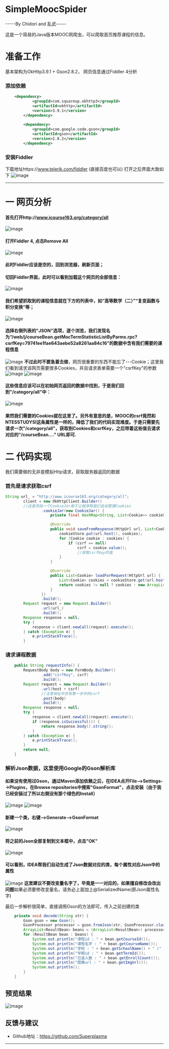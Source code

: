  SimpleMoocSpider
 ===========


-----By Chidori and 乱武-----

这是一个简易的Java版本MOOC网爬虫，可以爬取首页推荐课程的信息。



# 准备工作

基本架构为OkHttp3.9.1 + Gson2.8.2， 网页信息通过Fiddler 4分析

### 添加依赖
``` xml
	<dependency>
            <groupId>com.squareup.okhttp3</groupId>
            <artifactId>okhttp</artifactId>
            <version>3.9.1</version>
        </dependency>
        
        <dependency>
            <groupId>com.google.code.gson</groupId>
            <artifactId>gson</artifactId>
            <version>2.8.2</version>
        </dependency>
```
### 安装Fiddler

下载地址https://www.telerik.com/fiddler (直接百度也可以)
打开之后界面大致如下
![image](https://github.com/Superplasma/SimpleMoocSpider/raw/master/images/fiddler1.png)


----------

# 一 网页分析
#### 首先打开http://www.icourse163.org/category/all
![image](https://github.com/Superplasma/SimpleMoocSpider/raw/master/images/mooc1.png)
#### 打开Fiddler 4, 点击Remove All
![image](https://github.com/Superplasma/SimpleMoocSpider/raw/master/images/fiddler2.png)
#### 此时Fiddler应该是空的，回到浏览器，刷新页面；
#### 切回Fiddler界面，此时可以看到加载这个网页的全部信息：
![image](https://github.com/Superplasma/SimpleMoocSpider/raw/master/images/fiddler3.png)
#### 我们希望抓取到的课程信息就在下方的列表中，如“高等数学（二）”“复变函数与积分变换”等；
![image](https://github.com/Superplasma/SimpleMoocSpider/raw/master/images/mooc2.png)
#### 选择右侧列表的"JSON"选项，逐个浏览，我们发现名为“/web/j/courseBean.getMocTermStatisticListByParms.rpc?csrfKey=79741ee1fae643aebe52a8261aa84c16”的数据中含有我们需要的课程信息
![image](https://github.com/Superplasma/SimpleMoocSpider/raw/master/images/json.png)
**不过此时不要急着去做**，网页很重要的东西不能忘了---Cookie；这里我们看到请求该网页需要很多Cookies，并且请求表单需要一个"csrfKey"的参数
![image](https://github.com/Superplasma/SimpleMoocSpider/raw/master/images/cookies1.png)
![image](https://github.com/Superplasma/SimpleMoocSpider/raw/master/images/webform.png)
#### 这些信息应该可以在初始网页返回的数据中找到，于是我们回到"/category/all"中：
![image](https://github.com/Superplasma/SimpleMoocSpider/raw/master/images/cookies2.png)
#### 果然我们需要的Cookies就在这里了。另外有意思的是，MOOC的csrf竟然和NTESSTUDYSI这条属性是一样的，降低了我们的代码实现难度。于是只需要先请求一次"/category/all"，获取到Cookies和csrfKey，之后带着这些值去请求对应的"/courseBean...." URL即可.




# 二 代码实现

我们需要做的无非是模拟Http请求，获取服务器返回的数据
### 首先是请求获取csrf

    
``` java
String url_ = "http://www.icourse163.org/category/all";
        client = new OkHttpClient.Builder()
        //这里添加一个CookieJar用于让程序帮我们自动管理Cookies
                .cookieJar(new CookieJar() {
                    private final HashMap<String, List<Cookie>> cookieStore = new HashMap<>();

                    @Override
                    public void saveFromResponse(HttpUrl url, List<Cookie> cookies) {
                        cookieStore.put(url.host(), cookies);
                        for (Cookie cookie : cookies) {
                            if (csrf == null)
                                csrf = cookie.value();
                                //获取csrfKey的值
                        }
                    }

                    @Override
                    public List<Cookie> loadForRequest(HttpUrl url) {
                        List<Cookie> cookies = cookieStore.get(url.host());
                        return cookies != null ? cookies : new ArrayList<Cookie>();
                    }
                })
                .build();
        Request request = new Request.Builder()
                .url(url_)
                .build();
        Response response = null;
        try {
            response = client.newCall(request).execute();
        } catch (Exception e) {
            e.printStackTrace();
        }
```
### 请求课程数据
```java
    public String requestInfo() {
        RequestBody body = new FormBody.Builder()
                .add("csrfKey", csrf)
                .build();
        Request request = new Request.Builder()
                .url(host + csrf)
                //注意地址中含有第一步中的csrf
                .post(body)
                .build();
        Response response = null;
        try {
            response = client.newCall(request).execute();
            if (response.isSuccessful()) {
                return response.body().string();
            }
        } catch (Exception e) {
            e.printStackTrace();
        }
        return null;
    }
```
### 解析Json数据，这里使用Google的Gson解析库
#### 如果没有使用过Gson，通过Maven添加依赖之后，在IDEA点开File-->Settings-->Plugins，在Browse repositories中搜索"GsonFormat"，点击安装（由于我已经安装过了所以右侧没有那个绿色的Install）
![image](https://github.com/Superplasma/SimpleMoocSpider/raw/master/images/idea1.png)
![image](https://github.com/Superplasma/SimpleMoocSpider/raw/master/images/gson_install.png)
#### 新建一个类，右键-->Generate-->GsonFormat
![image](https://github.com/Superplasma/SimpleMoocSpider/raw/master/images/gson_gen.png)

#### 将之前的Json全部复制到文本框中，点击"OK"
![image](https://github.com/Superplasma/SimpleMoocSpider/raw/master/images/gson_input.png)
#### 可以看到，IDEA帮我们自动生成了Json数据对应的类，每个属性对应Json中的属性
![image](https://github.com/Superplasma/SimpleMoocSpider/raw/master/images/gson_view.png)
**这里建议不要改变量名字了，毕竟是一一对应的，如果擅自修改会改出问题**如果必须要修改变量名，请务必上面加上@SerializedName(原Json属性名字)

最后一步解析很简单，直接调用Gson的方法即可，传入之前创建的类
```java
    private void decode(String str) {
        Gson gson = new Gson();
        GsonProcessor processor = gson.fromJson(str, GsonProcessor.class);
        ArrayList<ResultBean> beans = (ArrayList<ResultBean>) processor.getResult();
        for (ResultBean bean : beans) {
            System.out.println("课程id : " + bean.getCourseId());
            System.out.println("课程名字 : " + bean.getCourseName());
            System.out.println("学校 : " + bean.getSchoolName() + " (" + bean.getSchoolShortName() + ")");
            System.out.println("学期id : " + bean.getTermId());
            System.out.println("已选人数 : " + bean.getEnrollCount());
            System.out.println("图像url : " + bean.getImgUrl());
            System.out.println();
        }
    }
```
## 预览结果
![image](https://github.com/Superplasma/SimpleMoocSpider/raw/master/images/preview.png)



## 反馈与建议
- Github地址：<https://github.com/Superplasma>

---------
